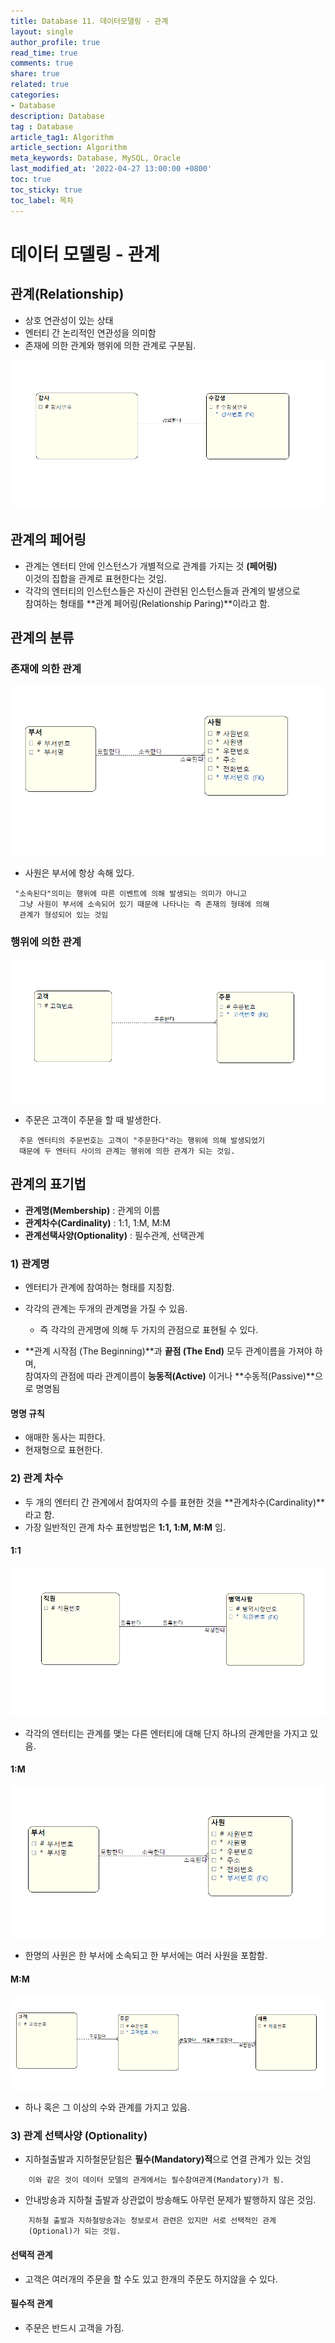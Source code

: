 ```yaml
---
title: Database 11. 데이터모델링 - 관계
layout: single
author_profile: true
read_time: true
comments: true
share: true
related: true
categories:
- Database
description: Database
tag : Database
article_tag1: Algorithm
article_section: Algorithm
meta_keywords: Database, MySQL, Oracle
last_modified_at: '2022-04-27 13:00:00 +0800'
toc: true
toc_sticky: true
toc_label: 목차
---
```


데이터 모델링 - 관계
===========

## 관계(Relationship)

* 상호 연관성이 있는 상태
* 엔터티 간 논리적인 연관성을 의미함
* 존재에 의한 관계와 행위에 의한 관계로 구분됨.

![alt](/assets/images/post/Database/sql/58.png)

## 관계의 페어링

* 관계는 엔터티 안에 인스턴스가 개별적으로 관계를 가지는 것 **(페어링)**  
  이것의 집합을 관계로 표현한다는 것임.
* 각각의 엔터티의 인스턴스들은 자신이 관련된 인스턴스들과 관계의 발생으로  
  참여하는 형태를 **관계 페어링(Relationship Paring)**이라고 함.

## 관계의 분류 

### 존재에 의한 관계

![alt](/assets/images/post/Database/sql/59.png)

* 사원은 부서에 항상 속해 있다.

```
 "소속된다"의미는 행위에 따른 이벤트에 의해 발생되는 의미가 아니고  
  그냥 사원이 부서에 소속되어 있기 때문에 나타나는 즉 존재의 형태에 의해  
  관계가 형성되어 있는 것임
```

### 행위에 의한 관계

![alt](/assets/images/post/Database/sql/60.png)

* 주문은 고객이 주문을 할 때 발생한다.

```
  주문 엔터티의 주문번호는 고객이 "주문한다"라는 행위에 의해 발생되었기  
  때문에 두 엔터티 사이의 관계는 행위에 의한 관계가 되는 것임.
```

## 관계의 표기법

* **관계명(Membership)** : 관계의 이름
* **관계차수(Cardinality)** : 1:1, 1:M, M:M
* **관계선택사양(Optionality)** : 필수관계, 선택관계

### 1) 관계명

* 엔터티가 관계에 참여하는 형태를 지칭함.
* 각각의 관계는 두개의 관계명을 가질 수 있음.
    * 즉 각각의 관게명에 의해 두 가지의 관점으로 표현될 수 있다.

* **관계 시작점 (The Beginning)**과 **끝점 (The End)** 모두 관계이름을 가져야 하며,   
참여자의 관점에 따라 관계이름이 **능동적(Active)** 이거나 **수동적(Passive)**으로 명명됨

#### 명명 규칙

* 애매한 동사는 피한다.
* 현재형으로 표현한다.

### 2) 관계 차수

* 두 개의 엔터티 간 관계에서 참여자의 수를 표현한 것을 **관계차수(Cardinality)**라고 함.
* 가장 일반적인 관계 차수 표현방법은 **1:1, 1:M, M:M** 임.

#### 1:1

![alt](/assets/images/post/Database/sql/61.png)

* 각각의 엔터티는 관계를 맺는 다른 엔터티에 대해 단지 하나의 관계만을 가지고 있음.

#### 1:M

![alt](/assets/images/post/Database/sql/62.png)

* 한명의 사원은 한 부서에 소속되고 한 부서에는 여러 사원을 포함함.

#### M:M

![alt](/assets/images/post/Database/sql/63.png)

* 하나 혹은 그 이상의 수와 관계를 가지고 있음.

### 3) 관계 선택사양 (Optionality)

* 지하철출발과 지하철문닫힘은 **필수(Mandatory)적**으로 연결 관계가 있는 것임 

```
    이와 같은 것이 데이터 모델의 관게에서는 필수참여관계(Mandatory)가 됨.
```

* 안내방송과 지하철 출발과 상관없이 방송해도 아무런 문제가 발행하지 않은 것임.

```
    지하철 출발과 지하철방송과는 정보로서 관련은 있지만 서로 선택적인 관계
    (Optional)가 되는 것임.
```

#### 선택적 관계 

* 고객은 여러개의 주문을 할 수도 있고 한개의 주문도 하지않을 수 있다.

#### 필수적 관계

* 주문은 반드시 고객을 가짐.


